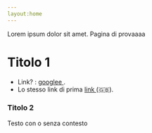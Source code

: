 ```yaml
---
layout:home
---
```


Lorem ipsum dolor sit amet.
Pagina di provaaaa

# Titolo 1

* Link? : <a href="https://www.google.com"> googlee </a>.
* Lo stesso link di prima <a href="https://www.google.com"> link </a> (🇬🇧).

### Titolo 2
Testo con o senza contesto
